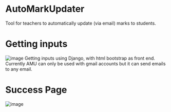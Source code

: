 # AutoMarkUpdater
Tool for teachers to automatically update (via email) marks to students.
# Getting inputs
![image](https://user-images.githubusercontent.com/46090211/125214681-52f1b780-e286-11eb-9b60-c4b979fd530c.png)
Getting inputs using Django, with html bootstrap as front end. Currently AMU can only be used with gmail accounts but it can send emails to any email.
# Success Page
![image](https://user-images.githubusercontent.com/46090211/125214731-8cc2be00-e286-11eb-8916-98537063952e.png)

